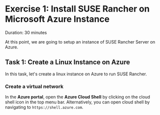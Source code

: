 # Exercise 1: Install SUSE Rancher on Microsoft Azure Instance

Duration: 30 minutes

At this point, we are going to setup an instance of SUSE Rancher Server on Azure.

## Task 1: Create a Linux Instance on Azure

In this task, let's create a linux instance on Azure to run SUSE Rancher.



### Create a virtual network

In the **Azure portal**, open the **Azure Cloud Shell** by clicking on the cloud shell icon in the top menu bar. Alternatively, you can open cloud shell by navigating to `https://shell.azure.com`.
